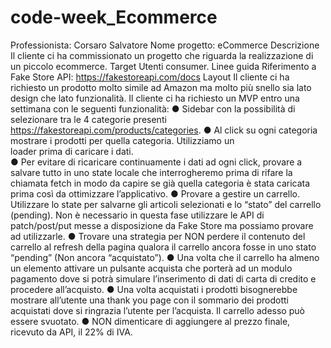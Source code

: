 # code-week_Ecommerce

Professionista: Corsaro Salvatore
    Nome progetto: eCommerce
Descrizione
    Il cliente ci ha commissionato un progetto che riguarda la realizzazione di un piccolo
ecommerce.
    Target
Utenti consumer.
Linee guida
    Riferimento a Fake Store API: https://fakestoreapi.com/docs
Layout
    Il cliente ci ha richiesto un prodotto molto simile ad Amazon ma molto più snello sia lato
    design che lato funzionalità.
    Il cliente ci ha richiesto un MVP entro una settimana con le seguenti funzionalità:
    ● Sidebar con la possibilità di selezionare tra le 4 categorie presenti
        https://fakestoreapi.com/products/categories.
    ● Al click su ogni categoria mostrare i prodotti per quella categoria. Utilizziamo un   
        loader prima di caricare i dati.    
    ● Per evitare di ricaricare continuamente i dati ad ogni click, provare a salvare tutto in
        uno state locale che interrogheremo prima di rifare la chiamata fetch in modo da
        capire se già quella categoria è stata caricata prima così da ottimizzare l’applicativo.
    ● Provare a gestire un carrello. Utilizzare lo state per salvarne gli articoli selezionati e
        lo “stato” del carrello (pending). Non è necessario in questa fase utilizzare le API di
        patch/post/put messe a disposizione da Fake Store ma possiamo provare ad
        utilizzarle.
    ● Trovare una strategia per NON perdere il contenuto del carrello al refresh della
        pagina qualora il carrello ancora fosse in uno stato “pending” (Non ancora
        “acquistato”).
    ● Una volta che il carrello ha almeno un elemento attivare un pulsante acquista che
        porterà ad un modulo pagamento dove si potrà simulare l’inserimento di dati di carta
        di credito e procedere all’acquisto.
    ● Una volta acquistati i prodotti bisognerebbe mostrare all’utente una thank you page
        con il sommario dei prodotti acquistati dove si ringrazia l’utente per l’acquista. Il
        carrello adesso può essere svuotato.
    ● NON dimenticare di aggiungere al prezzo finale, ricevuto da API, il 22% di IVA.   